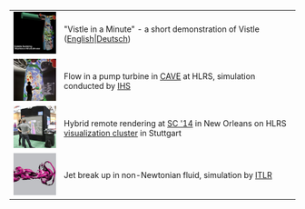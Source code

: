 <table>
<tr>
<td><a href="https://youtu.be/VmQoeH2Q2Uc"><img src="vistle-in-a-minute.png"/></a></td><td>"Vistle in a Minute" - a short demonstration of Vistle (<a href="http://reserv.at/vistle/vistle_en.m4v">English</a>|<a href="http://reserv.at/vistle/vistle_de.m4v">Deutsch</a>)</td>
</tr><tr>
<td><a href="vistle-ihs.jpg"><img src="vistle-ihs-small.jpg"/></a></td><td>Flow in a pump turbine in <a href="http://hlrs.de/cave/">CAVE</a> at HLRS, simulation conducted by <a href="https://www.ihs.uni-stuttgart.de/">IHS</a></td>
</tr><tr>
<td><a href="vistle-remote.jpg"><img src="vistle-remote-small.jpg"/></a></td><td>Hybrid remote rendering at <a href="http://sc14.supercomputing.org/">SC '14</a> in New Orleans on HLRS <a href="http://hlrs.de/cave/">visualization cluster</a> in Stuttgart</td>
</tr><tr>
<td><a href="vistle-itlr.jpg"><img src="vistle-itlr-small.jpg"/></a></td><td>Jet break up in non-Newtonian fluid, simulation by <a href="https://www.itlr.uni-stuttgart.de/">ITLR</a></td>
</tr>
</table>

